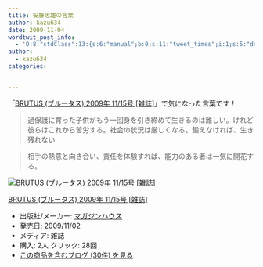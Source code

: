 ```yaml
---
title: 安藤忠雄の言葉
author: kazu634
date: 2009-11-04
wordtwit_post_info:
  - 'O:8:"stdClass":13:{s:6:"manual";b:0;s:11:"tweet_times";i:1;s:5:"delay";i:0;s:7:"enabled";i:1;s:10:"separation";s:2:"60";s:7:"version";s:3:"3.7";s:14:"tweet_template";b:0;s:6:"status";i:2;s:6:"result";a:0:{}s:13:"tweet_counter";i:2;s:13:"tweet_log_ids";a:1:{i:0;i:4901;}s:9:"hash_tags";a:0:{}s:8:"accounts";a:1:{i:0;s:7:"kazu634";}}'
author:
  - kazu634
categories:


---
```

<div class="section">
<p>
    「<a href="http://d.hatena.ne.jp/asin/B002SZ3NGI" onclick="__gaTracker('send', 'event', 'outbound-article', 'http://d.hatena.ne.jp/asin/B002SZ3NGI', 'BRUTUS (ブルータス) 2009年 11/15号 [雑誌]');">BRUTUS (ブルータス) 2009年 11/15号 [雑誌]</a>」で気になった言葉です！
</p>
  
<blockquote>
<p>
      過保護に育った子供がもう一回身を引き締めて生きるのは難しい。けれど彼らはこれから苦労する。社会の状況は厳しくなる。鍛えなければ、生き残れない
</p>
</blockquote>
  
<blockquote>
<p>
      相手の熱意と向き合い、責任を体験すれば、能力のある者は一気に開花する。
</p>
</blockquote>
  
<div class="hatena-asin-detail">
<a href="http://www.amazon.co.jp/dp/B002SZ3NGI/?tag=hatena_st1-22&ascsubtag=d-7ibv" onclick="__gaTracker('send', 'event', 'outbound-article', 'http://www.amazon.co.jp/dp/B002SZ3NGI/?tag=hatena_st1-22&ascsubtag=d-7ibv', '');"><img src="https://images-na.ssl-images-amazon.com/images/I/51g7Cv4awEL._SL160_.jpg" class="hatena-asin-detail-image" alt="BRUTUS (ブルータス) 2009年 11/15号 [雑誌]" title="BRUTUS (ブルータス) 2009年 11/15号 [雑誌]" /></a></p> 
    
<div class="hatena-asin-detail-info">
<p class="hatena-asin-detail-title">
<a href="http://www.amazon.co.jp/dp/B002SZ3NGI/?tag=hatena_st1-22&ascsubtag=d-7ibv" onclick="__gaTracker('send', 'event', 'outbound-article', 'http://www.amazon.co.jp/dp/B002SZ3NGI/?tag=hatena_st1-22&ascsubtag=d-7ibv', 'BRUTUS (ブルータス) 2009年 11/15号 [雑誌]');">BRUTUS (ブルータス) 2009年 11/15号 [雑誌]</a>
</p>
      
<ul>
<li>
<span class="hatena-asin-detail-label">出版社/メーカー:</span> <a href="http://d.hatena.ne.jp/keyword/%A5%DE%A5%AC%A5%B8%A5%F3%A5%CF%A5%A6%A5%B9" onclick="__gaTracker('send', 'event', 'outbound-article', 'http://d.hatena.ne.jp/keyword/%A5%DE%A5%AC%A5%B8%A5%F3%A5%CF%A5%A6%A5%B9', 'マガジンハウス');" class="keyword">マガジンハウス</a>
</li>
<li>
<span class="hatena-asin-detail-label">発売日:</span> 2009/11/02
</li>
<li>
<span class="hatena-asin-detail-label">メディア:</span> 雑誌
</li>
<li>
<span class="hatena-asin-detail-label">購入</span>: 2人 <span class="hatena-asin-detail-label">クリック</span>: 28回
</li>
<li>
<a href="http://d.hatena.ne.jp/asin/B002SZ3NGI" onclick="__gaTracker('send', 'event', 'outbound-article', 'http://d.hatena.ne.jp/asin/B002SZ3NGI', 'この商品を含むブログ (30件) を見る');" target="_blank">この商品を含むブログ (30件) を見る</a>
</li>
</ul>
</div>
    
<div class="hatena-asin-detail-foot">
</div>
</div>
</div>
